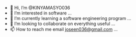 - 👋 Hi, I’m @KINYAMASYO036
- 👀 I’m interested in software ...
- 🌱 I’m currently learning a software engineering program ...
- 💞️ I’m looking to collaborate on everything useful ...
- 📫 How to reach me email joseen036@gmail.com ...

<!---
KINYAMASYO036/KINYAMASYO036 is a ✨ special ✨ repository because its `README.md` (this file) appears on your GitHub profile.
You can click the Preview link to take a look at your changes.
--->
